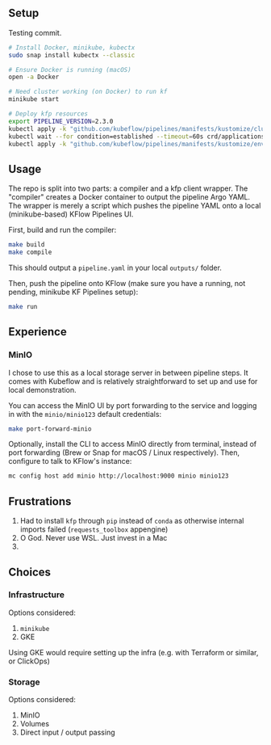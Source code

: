 ## Setup

Testing commit.

```bash
# Install Docker, minikube, kubectx
sudo snap install kubectx --classic

# Ensure Docker is running (macOS)
open -a Docker

# Need cluster working (on Docker) to run kf
minikube start

# Deploy kfp resources
export PIPELINE_VERSION=2.3.0
kubectl apply -k "github.com/kubeflow/pipelines/manifests/kustomize/cluster-scoped-resources?ref=$PIPELINE_VERSION"
kubectl wait --for condition=established --timeout=60s crd/applications.app.k8s.io
kubectl apply -k "github.com/kubeflow/pipelines/manifests/kustomize/env/dev?ref=$PIPELINE_VERSION"

```

## Usage

The repo is split into two parts: a compiler and a kfp client wrapper.
The "compiler" creates a Docker container to output the pipeline Argo YAML.
The wrapper is merely a script which pushes the pipeline YAML onto a
local (minikube-based) KFlow Pipelines UI.

First, build and run the compiler:
```bash
make build
make compile
```

This should output a `pipeline.yaml` in your local `outputs/` folder.

Then, push the pipeline onto KFlow (make sure you have a running, not pending,
minikube KF Pipelines setup):
```bash
make run
```

## Experience

### MinIO
I chose to use this as a local storage server in between pipeline steps. It
comes with Kubeflow and is relatively straightforward to set up and use for
local demonstration.

You can access the MinIO UI by port forwarding to the service and logging in
with the `minio/minio123` default credentials:

```bash
make port-forward-minio
```

Optionally, install the CLI to access MinIO directly from terminal, instead of
port forwarding  (Brew or Snap for macOS / Linux respectively). Then, configure
to talk to KFlow's instance:

```bash
mc config host add minio http://localhost:9000 minio minio123
```

## Frustrations

1. Had to install `kfp` through `pip` instead of `conda`
as otherwise internal imports failed (`requests_toolbox` appengine)
2. O God. Never use WSL. Just invest in a Mac
3. 

## Choices

### Infrastructure
Options considered:
1. `minikube`
2. GKE

Using GKE would require setting up the infra (e.g. with Terraform or similar,
or ClickOps) 

### Storage
Options considered:
1. MinIO
2. Volumes
3. Direct input / output passing

